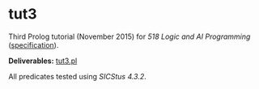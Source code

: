 # tut3

Third Prolog tutorial (November 2015) for _518 Logic and AI Programming_ ([specification](spec.pdf)). 

__Deliverables:__ [tut3.pl](tut3.pl)

All predicates tested using _SICStus 4.3.2_.
